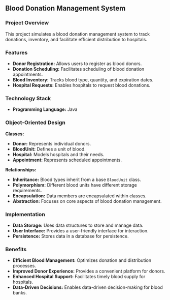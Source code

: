 ## Blood Donation Management System

### Project Overview

This project simulates a blood donation management system to track donations, inventory, and facilitate efficient distribution to hospitals.

### Features

* **Donor Registration:** Allows users to register as blood donors.
* **Donation Scheduling:** Facilitates scheduling of blood donation appointments.
* **Blood Inventory:** Tracks blood type, quantity, and expiration dates.
* **Hospital Requests:** Enables hospitals to request blood donations.


### Technology Stack

* **Programming Language:** Java

### Object-Oriented Design

**Classes:**

* **Donor:** Represents individual donors.
* **BloodUnit:** Defines a unit of blood.
* **Hospital:** Models hospitals and their needs.
* **Appointment:** Represents scheduled appointments.

**Relationships:**

* **Inheritance:** Blood types inherit from a base `BloodUnit` class.
* **Polymorphism:** Different blood units have different storage requirements.
* **Encapsulation:** Data members are encapsulated within classes.
* **Abstraction:** Focuses on core aspects of blood donation management.

### Implementation

* **Data Storage:** Uses data structures to store and manage data.
* **User Interface:** Provides a user-friendly interface for interaction.
* **Persistence:** Stores data in a database for persistence.

### Benefits

* **Efficient Blood Management:** Optimizes donation and distribution processes.
* **Improved Donor Experience:** Provides a convenient platform for donors.
* **Enhanced Hospital Support:** Facilitates timely blood supply for hospitals.
* **Data-Driven Decisions:** Enables data-driven decision-making for blood banks.